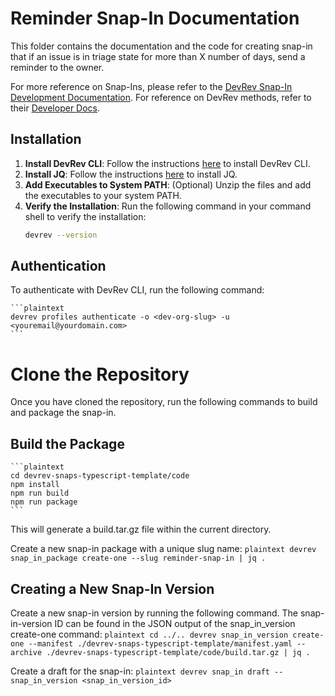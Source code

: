 # Reminder Snap-In Documentation

This folder contains the documentation and the code for creating  snap-in that if an issue is in triage state for more than X number of days, send a reminder to the owner.

For more reference on Snap-Ins, please refer to the [DevRev Snap-In Development Documentation](https://developer.devrev.ai/snap-in-development/). 
For reference on DevRev methods, refer to their [Developer Docs](https://developer.devrev.ai/docs).

## Installation

1. **Install DevRev CLI**: Follow the instructions [here](https://developer.devrev.ai/snap-in-development/references/install-dev-rev-cli) to install DevRev CLI.
2. **Install JQ**: Follow the instructions [here](https://jqlang.github.io/jq/) to install JQ.
3. **Add Executables to System PATH**: (Optional) Unzip the files and add the executables to your system PATH.
4. **Verify the Installation**: Run the following command in your command shell to verify the installation:
   ```sh
   devrev --version
    ```
## Authentication
To authenticate with DevRev CLI, run the following command:

    ```plaintext
    devrev profiles authenticate -o <dev-org-slug> -u <youremail@yourdomain.com>
    ```
# Clone the Repository

Once you have cloned the repository, run the following commands to build and package the snap-in.

## Build the Package
    ```plaintext
    cd devrev-snaps-typescript-template/code
    npm install
    npm run build
    npm run package
    ```

This will generate a build.tar.gz file within the current directory.

Create a new snap-in package with a unique slug name:
    ```plaintext
    devrev snap_in_package create-one --slug reminder-snap-in | jq .
    ```

## Creating a New Snap-In Version
Create a new snap-in version by running the following command. The snap-in-version ID can be found in the JSON output of the snap_in_version create-one command:
    ```plaintext
    cd ../..
    devrev snap_in_version create-one --manifest ./devrev-snaps-typescript-template/manifest.yaml --archive ./devrev-snaps-typescript-template/code/build.tar.gz | jq .
    ```

Create a draft for the snap-in:
    ```plaintext
    devrev snap_in draft --snap_in_version <snap_in_version_id>
    ```
